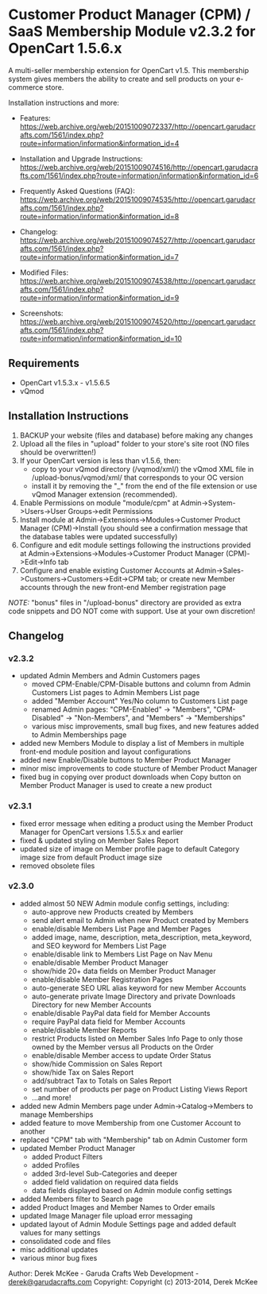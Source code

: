 # Customer Product Manager (CPM) / SaaS Membership Module v2.3.2 for OpenCart 1.5.6.x

A multi-seller membership extension for OpenCart v1.5. This membership system gives members the ability to create and sell products on your e-commerce store.

Installation instructions and more:

- Features: https://web.archive.org/web/20151009072337/http://opencart.garudacrafts.com/1561/index.php?route=information/information&information_id=4

- Installation and Upgrade Instructions: https://web.archive.org/web/20151009074516/http://opencart.garudacrafts.com/1561/index.php?route=information/information&information_id=6

- Frequently Asked Questions (FAQ):  https://web.archive.org/web/20151009074535/http://opencart.garudacrafts.com/1561/index.php?route=information/information&information_id=8

- Changelog:  https://web.archive.org/web/20151009074527/http://opencart.garudacrafts.com/1561/index.php?route=information/information&information_id=7

- Modified Files: https://web.archive.org/web/20151009074538/http://opencart.garudacrafts.com/1561/index.php?route=information/information&information_id=9

- Screenshots: https://web.archive.org/web/20151009074520/http://opencart.garudacrafts.com/1561/index.php?route=information/information&information_id=10

## Requirements
- OpenCart v1.5.3.x - v1.5.6.5
- vQmod

## Installation Instructions
1. BACKUP your website (files and database) before making any changes
2. Upload all the files in "upload" folder to your store's site root (NO files should be overwritten!)
3. If your OpenCart version is less than v1.5.6, then:
     - copy to your vQmod directory (/vqmod/xml/) the vQmod XML file in /upload-bonus/vqmod/xml/ that corresponds to your OC version
     - install it by removing the "_" from the end of the file extension or use vQmod Manager extension (recommended).
4. Enable Permissions on module "module/cpm" at Admin->System->Users->User Groups->edit Permissions
5. Install module at Admin->Extensions->Modules->Customer Product Manager (CPM)->Install (you should see a confirmation message that the database tables were updated successfully)
6. Configure and edit module settings following the instructions provided at Admin->Extensions->Modules->Customer Product Manager (CPM)->Edit->Info tab
7. Configure and enable existing Customer Accounts at Admin->Sales->Customers->Customers->Edit->CPM tab; or create new Member accounts through the new front-end Member registration page

*NOTE:* "bonus" files in "/upload-bonus" directory are provided as extra code snippets and DO NOT come with support. Use at your own discretion!

## Changelog
### v2.3.2
- updated Admin Members and Admin Customers pages
	- moved CPM-Enable/CPM-Disable buttons and column from Admin Customers List pages to Admin Members List page
	- added "Member Account" Yes/No column to Customers List page
	- renamed Admin pages: "CPM-Enabled" -> "Members", "CPM-Disabled" -> "Non-Members", and "Members" -> "Memberships"
	- various misc improvements, small bug fixes, and new features added to Admin Memberships page
- added new Members Module to display a list of Members in multiple front-end module position and layout configurations
- added new Enable/Disable buttons to Member Product Manager
- minor misc improvements to code stucture of Member Product Manager
- fixed bug in copying over product downloads when Copy button on Member Product Manager is used to create a new product

### v2.3.1
- fixed error message when editing a product using the Member Product Manager for OpenCart versions 1.5.5.x and earlier
- fixed & updated styling on Member Sales Report
- updated size of image on Member profile page to default Category image size from default Product image size
- removed obsolete files

### v2.3.0
- added almost 50 NEW Admin module config settings, including:
	- auto-approve new Products created by Members
	- send alert email to Admin when new Product created by Members
	- enable/disable Members List Page and Member Pages
	- added image, name, description, meta_description, meta_keyword, and SEO keyword for Members List Page
	- enable/disable link to Members List Page on Nav Menu
	- enable/disable Member Product Manager
	- show/hide 20+ data fields on Member Product Manager
	- enable/disable Member Registration Pages
	- auto-generate SEO URL alias keyword for new Member Accounts
	- auto-generate private Image Directory and private Downloads Directory for new Member Accounts
	- enable/disable PayPal data field for Member Accounts
	- require PayPal data field for Member Accounts
	- enable/disable Member Reports
	- restrict Products listed on Member Sales Info Page to only those owned by the Member versus all Products on the Order
	- enable/disable Member access to update Order Status
	- show/hide Commission on Sales Report
	- show/hide Tax on Sales Report
	- add/subtract Tax to Totals on Sales Report
	- set number of products per page on Product Listing Views Report
	- ...and more!
- added new Admin Members page under Admin->Catalog->Members to manage Memberships
- added feature to move Membership from one Customer Account to another
- replaced "CPM" tab with "Membership" tab on Admin Customer form
- updated Member Product Manager
	- added Product Filters
	- added Profiles
	- added 3rd-level Sub-Categories and deeper
	- added field validation on required data fields
	- data fields displayed based on Admin module config settings
- added Members filter to Search page
- added Product Images and Member Names to Order emails
- updated Image Manager file upload error messaging
- updated layout of Admin Module Settings page and added default values for many settings
- consolidated code and files
- misc additional updates
- various minor bug fixes

Author: Derek McKee - Garuda Crafts Web Development - derek@garudacrafts.com
Copyright: Copyright (c) 2013-2014, Derek McKee

